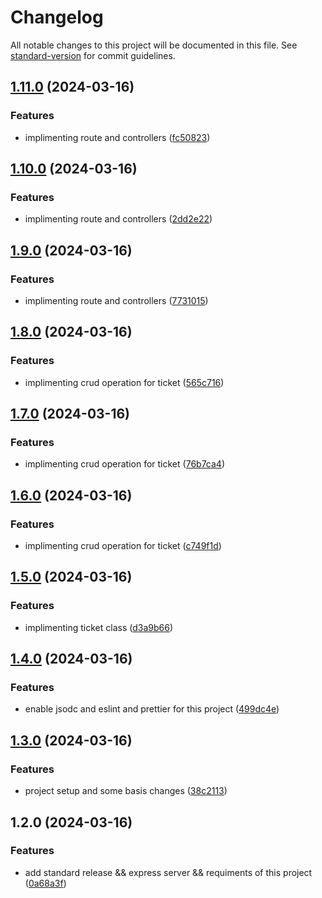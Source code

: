 # Changelog

All notable changes to this project will be documented in this file. See [standard-version](https://github.com/conventional-changelog/standard-version) for commit guidelines.

## [1.11.0](https://github.com/ashaduzzaman10/Raffle-draw/compare/v1.10.0...v1.11.0) (2024-03-16)


### Features

* implimenting route and controllers ([fc50823](https://github.com/ashaduzzaman10/Raffle-draw/commit/fc50823e0dd49331eb8161fdd85a0736a520ea00))

## [1.10.0](https://github.com/ashaduzzaman10/Raffle-draw/compare/v1.9.0...v1.10.0) (2024-03-16)


### Features

* implimenting route and controllers ([2dd2e22](https://github.com/ashaduzzaman10/Raffle-draw/commit/2dd2e222066ef0977ed6c62320a57b0771b4d507))

## [1.9.0](https://github.com/ashaduzzaman10/Raffle-draw/compare/v1.8.0...v1.9.0) (2024-03-16)


### Features

* implimenting route and controllers ([7731015](https://github.com/ashaduzzaman10/Raffle-draw/commit/77310150d33d9fca44a0dcc61e7b332044b82813))

## [1.8.0](https://github.com/ashaduzzaman10/Raffle-draw/compare/v1.7.0...v1.8.0) (2024-03-16)


### Features

* implimenting crud operation for ticket ([565c716](https://github.com/ashaduzzaman10/Raffle-draw/commit/565c716582ffe7df6d83c76265e83ed49f869077))

## [1.7.0](https://github.com/ashaduzzaman10/Raffle-draw/compare/v1.6.0...v1.7.0) (2024-03-16)


### Features

* implimenting crud operation for ticket ([76b7ca4](https://github.com/ashaduzzaman10/Raffle-draw/commit/76b7ca44fb25fed8acdc0dc27203e3f0ced37137))

## [1.6.0](https://github.com/ashaduzzaman10/Raffle-draw/compare/v1.5.0...v1.6.0) (2024-03-16)


### Features

* implimenting crud operation for ticket ([c749f1d](https://github.com/ashaduzzaman10/Raffle-draw/commit/c749f1d579d32a634656c6648430bd428c669fdc))

## [1.5.0](https://github.com/ashaduzzaman10/Raffle-draw/compare/v1.4.0...v1.5.0) (2024-03-16)


### Features

* implimenting ticket class ([d3a9b66](https://github.com/ashaduzzaman10/Raffle-draw/commit/d3a9b6670131a609023815b08d898e2db0890e43))

## [1.4.0](https://github.com/ashaduzzaman10/Raffle-draw/compare/v1.3.0...v1.4.0) (2024-03-16)


### Features

* enable jsodc and eslint and prettier for this project ([499dc4e](https://github.com/ashaduzzaman10/Raffle-draw/commit/499dc4e3cbf66d2e66bf00552727857e6447021a))

## [1.3.0](https://github.com/ashaduzzaman10/Raffle-draw/compare/v1.2.0...v1.3.0) (2024-03-16)


### Features

* project setup and some basis changes ([38c2113](https://github.com/ashaduzzaman10/Raffle-draw/commit/38c2113c5528dac47aea60615f8c4603d21f2864))

## 1.2.0 (2024-03-16)


### Features

* add standard release  && express server && requiments of this project ([0a68a3f](https://github.com/ashaduzzaman10/Raffle-draw/commit/0a68a3f804a4c89e267fdc920cb32658ab54bc07))
